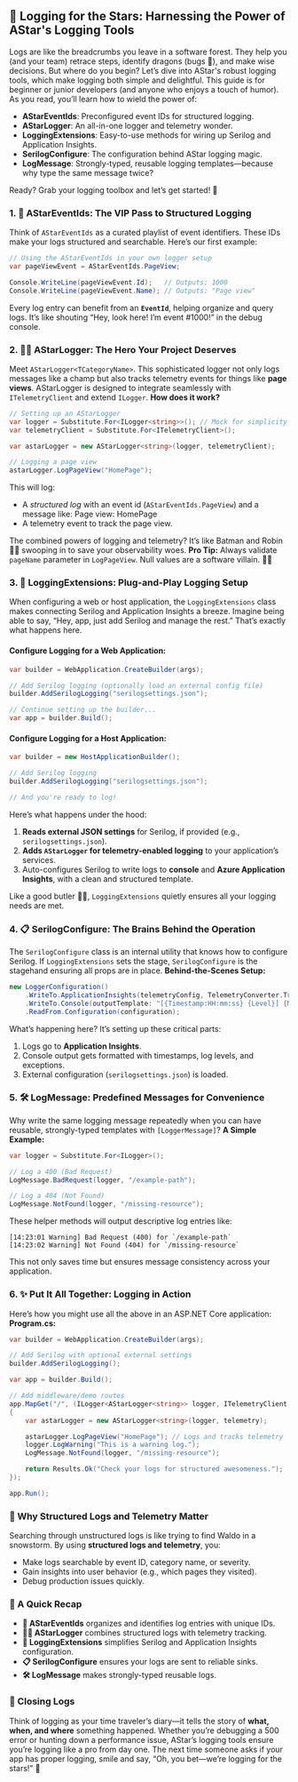 ## 🌟 Logging for the Stars: Harnessing the Power of AStar's Logging Tools

Logs are like the breadcrumbs you leave in a software forest. They help you (and your team) retrace steps, identify dragons (bugs 🐉), and make wise decisions. But where do you begin? Let’s dive into
AStar's robust logging tools, which make logging both simple and delightful.
This guide is for beginner or junior developers (and anyone who enjoys a touch of humor). As you read, you’ll learn how to wield the power of:

- **AStarEventIds**: Preconfigured event IDs for structured logging.
- **AStarLogger**: An all-in-one logger and telemetry wonder.
- **LoggingExtensions**: Easy-to-use methods for wiring up Serilog and Application Insights.
- **SerilogConfigure**: The configuration behind AStar logging magic.
- **LogMessage**: Strongly-typed, reusable logging templates—because why type the same message twice?

Ready? Grab your logging toolbox and let’s get started! 🚀

### 1. **🔢 AStarEventIds: The VIP Pass to Structured Logging**

Think of `AStarEventIds` as a curated playlist of event identifiers. These IDs make your logs structured and searchable. Here’s our first example:

``` c#
// Using the AStarEventIds in your own logger setup
var pageViewEvent = AStarEventIds.PageView;

Console.WriteLine(pageViewEvent.Id);   // Outputs: 1000
Console.WriteLine(pageViewEvent.Name); // Outputs: "Page view"
```

Every log entry can benefit from an **`EventId`**, helping organize and query logs. It’s like shouting “Hey, look here! I’m event #1000!” in the debug console.

### 2. **👨‍🚀 AStarLogger: The Hero Your Project Deserves**

Meet `AStarLogger<TCategoryName>`. This sophisticated logger not only logs messages like a champ but also tracks telemetry events for things like **page views**. AStarLogger is designed to integrate
seamlessly with `ITelemetryClient` and extend `ILogger`.
**How does it work?**

``` c#
// Setting up an AStarLogger
var logger = Substitute.For<ILogger<string>>(); // Mock for simplicity
var telemetryClient = Substitute.For<ITelemetryClient>();

var astarLogger = new AStarLogger<string>(logger, telemetryClient);

// Logging a page view
astarLogger.LogPageView("HomePage");
```

This will log:

- A _structured log_ with an event id (`AStarEventIds.PageView`) and a message like: Page view: HomePage
- A telemetry event to track the page view.

The combined powers of logging and telemetry? It’s like Batman and Robin 🦸🦸 swooping in to save your observability woes.
**Pro Tip:** Always validate `pageName` parameter in `LogPageView`. Null values are a software villain. 🤦‍♂️

### 3. **🔌 LoggingExtensions: Plug-and-Play Logging Setup**

When configuring a web or host application, the `LoggingExtensions` class makes connecting Serilog and Application Insights a breeze. Imagine being able to say, “Hey, app, just add Serilog and manage
the rest.” That’s exactly what happens here.

#### Configure Logging for a Web Application:

``` c#
var builder = WebApplication.CreateBuilder(args);

// Add Serilog logging (optionally load an external config file)
builder.AddSerilogLogging("serilogsettings.json");

// Continue setting up the builder...
var app = builder.Build();
```

#### Configure Logging for a Host Application:

``` c#
var builder = new HostApplicationBuilder();

// Add Serilog logging
builder.AddSerilogLogging("serilogsettings.json");

// And you're ready to log!
```

Here’s what happens under the hood:

1. **Reads external JSON settings** for Serilog, if provided (e.g., `serilogsettings.json`).
2. **Adds `AStarLogger` for telemetry-enabled logging** to your application’s services.
3. Auto-configures Serilog to write logs to **console** and **Azure Application Insights**, with a clean and structured template.

Like a good butler 🧑‍🍳, `LoggingExtensions` quietly ensures all your logging needs are met.

### 4. **📋 SerilogConfigure: The Brains Behind the Operation**

The `SerilogConfigure` class is an internal utility that knows how to configure Serilog. If `LoggingExtensions` sets the stage, `SerilogConfigure` is the stagehand ensuring all props are in place.
**Behind-the-Scenes Setup:**

``` c#
new LoggerConfiguration()
    .WriteTo.ApplicationInsights(telemetryConfig, TelemetryConverter.Traces)
    .WriteTo.Console(outputTemplate: "[{Timestamp:HH:mm:ss} {Level}] {Message:lj}{NewLine}{Exception}")
    .ReadFrom.Configuration(configuration);
```

What’s happening here? It’s setting up these critical parts:

1. Logs go to **Application Insights**.
2. Console output gets formatted with timestamps, log levels, and exceptions.
3. External configuration (`serilogsettings.json`) is loaded.

### 5. **🛠️ LogMessage: Predefined Messages for Convenience**

Why write the same logging message repeatedly when you can have reusable, strongly-typed templates with `[LoggerMessage]`?
**A Simple Example:**

``` c#
var logger = Substitute.For<ILogger>();

// Log a 400 (Bad Request)
LogMessage.BadRequest(logger, "/example-path");

// Log a 404 (Not Found)
LogMessage.NotFound(logger, "/missing-resource");
```

These helper methods will output descriptive log entries like:

``` 
[14:23:01 Warning] Bad Request (400) for `/example-path`
[14:23:02 Warning] Not Found (404) for `/missing-resource`
```

This not only saves time but ensures message consistency across your application.

### 6. **✨ Put It All Together: Logging in Action**

Here’s how you might use all the above in an ASP.NET Core application:
**Program.cs:**

``` c#
var builder = WebApplication.CreateBuilder(args);

// Add Serilog with optional external settings
builder.AddSerilogLogging();

var app = builder.Build();

// Add middleware/demo routes
app.MapGet("/", (ILogger<AStarLogger<string>> logger, ITelemetryClient telemetry) =>
{
    var astarLogger = new AStarLogger<string>(logger, telemetry);

    astarLogger.LogPageView("HomePage"); // Logs and tracks telemetry
    logger.LogWarning("This is a warning log.");
    LogMessage.NotFound(logger, "/missing-resource");

    return Results.Ok("Check your logs for structured awesomeness.");
});

app.Run();
```

### 🧭 Why Structured Logs and Telemetry Matter

Searching through unstructured logs is like trying to find Waldo in a snowstorm. By using **structured logs and telemetry**, you:

- Make logs searchable by event ID, category name, or severity.
- Gain insights into user behavior (e.g., which pages they visited).
- Debug production issues quickly.

### 🎉 A Quick Recap

- **🔢 AStarEventIds** organizes and identifies log entries with unique IDs.
- **👨‍🚀 AStarLogger** combines structured logs with telemetry tracking.
- **🔌 LoggingExtensions** simplifies Serilog and Application Insights configuration.
- **📋 SerilogConfigure** ensures your logs are sent to reliable sinks.
- **🛠️ LogMessage** makes strongly-typed reusable logs.

### 🚀 Closing Logs

Think of logging as your time traveler’s diary—it tells the story of **what, when, and where** something happened. Whether you’re debugging a 500 error or hunting down a performance issue, AStar’s
logging tools ensure you’re logging like a pro from day one.
The next time someone asks if your app has proper logging, smile and say, “Oh, you bet—we’re logging for the stars!” 🌟
